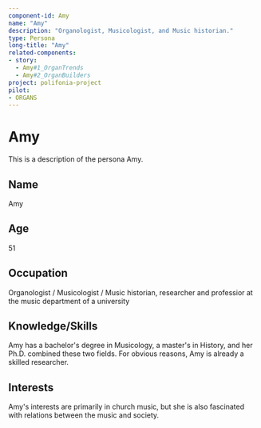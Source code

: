 ```yaml
---
component-id: Amy
name: "Amy"
description: "Organologist, Musicologist, and Music historian."
type: Persona
long-title: "Amy"
related-components:
- story:
  - Amy#1_OrganTrends
  - Amy#2_OrganBuilders
project: polifonia-project
pilot:
- ORGANS
---
```


# Amy

This is a description of the persona Amy.

## Name
Amy

## Age
51

## Occupation
Organologist / Musicologist / Music historian, researcher and professior at the music department of a university

## Knowledge/Skills
Amy has a bachelor's degree in Musicology, a master's in History, and her Ph.D. combined these two fields. For obvious reasons, Amy is already a skilled researcher.

## Interests
Amy's interests are primarily in church music, but she is also fascinated with relations between the music and society.

